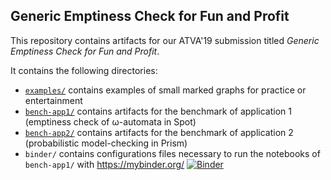 Generic Emptiness Check for Fun and Profit
------------------------------------------

This repository contains artifacts for our ATVA'19 submission titled *Generic Emptiness Check for Fun and Profit*.

It contains the following directories:
- [`examples/`](examples) contains examples of small marked graphs for practice or entertainment
- [`bench-app1/`](bench-app1) contains artifacts for the benchmark of application 1 (emptiness check of ω-automata in Spot)
- [`bench-app2/`](bench-app2) contains artifacts for the benchmark of application 2 (probabilistic model-checking in Prism)
- `binder/` contains configurations files necessary to run the notebooks of `bench-app1/` with https://mybinder.org/ [![Binder](https://mybinder.org/badge_logo.svg)](https://mybinder.org/v2/gh/adl/genem-exp.git/master?urlpath=lab%2Ftree%2Fbench-app1%2F)

